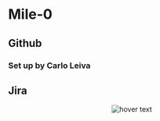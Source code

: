 # Mile-0
## Github
### Set up by Carlo Leiva 

## Jira
<p align="center">
  <img src="https://user-images.githubusercontent.com/102439006/218338467-295a09b2-9c8e-47c5-a658-ed52ba262347.png" title="hover text">
</p>
